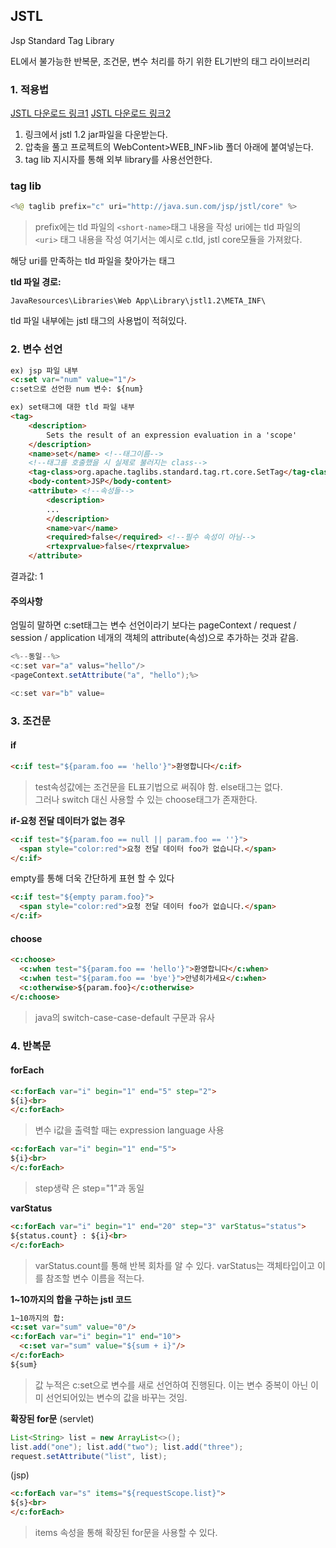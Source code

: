 ## JSTL

Jsp Standard Tag Library

EL에서 불가능한 반복문, 조건문, 변수 처리를 하기 위한 EL기반의 태그 라이브러리

### 1. 적용법
[JSTL 다운로드 링크1](https://mvnrepository.com/artifact/javax.servlet/jstl)
[JSTL 다운로드 링크2](http://www.java2s.com/Code/Jar/j/Downloadjstl12jar.htm)

1. 링크에서 jstl 1.2 jar파일을 다운받는다.
2. 압축을 풀고 프로젝트의 WebContent>WEB_INF>lib 폴더 아래에 붙여넣는다.
3. tag lib 지시자를 통해 외부 library를 사용선언한다.

### tag lib
```java
<%@ taglib prefix="c" uri="http://java.sun.com/jsp/jstl/core" %>
```
>prefix에는 tld 파일의 `<short-name>`태그 내용을 작성
>uri에는 tld 파일의 `<uri>` 태그 내용을 작성
>여기서는 예시로 c.tld, jstl core모듈을 가져왔다.


해당 uri를 만족하는 tld 파일을 찾아가는 태그

**tld 파일 경로:** 
```
JavaResources\Libraries\Web App\Library\jstl1.2\META_INF\
```
tld 파일 내부에는 jstl 태그의 사용법이 적혀있다.

### 2. 변수 선언
```html
ex) jsp 파일 내부
<c:set var="num" value="1"/>
c:set으로 선언한 num 변수: ${num}
```
```html
ex) set태그에 대한 tld 파일 내부
<tag>
    <description>
        Sets the result of an expression evaluation in a 'scope'
    </description>
    <name>set</name> <!--태그이름-->
    <!--태그를 호출했을 시 실제로 불러지는 class-->
    <tag-class>org.apache.taglibs.standard.tag.rt.core.SetTag</tag-class> 
    <body-content>JSP</body-content>
    <attribute> <!--속성들-->
        <description>
		...
        </description>
        <name>var</name>
        <required>false</required> <!--필수 속성이 아님-->
        <rtexprvalue>false</rtexprvalue>
    </attribute>
```
결과값:  1

#### 주의사항
엄밀히 말하면 c:set태그는 변수 선언이라기 보다는
pageContext / request / session / application 네개의 객체의 attribute(속성)으로 추가하는 것과 같음.
```java
<%--동일--%>
<c:set var="a" valus="hello"/>
<pageContext.setAttribute("a", "hello");%>

<c:set var="b" value=
```

### 3. 조건문
#### if
```html
<c:if test="${param.foo == 'hello'}">환영합니다</c:if> 
```
>test속성값에는 조건문을 EL표기법으로 써줘야 함.
>else태그는 없다.  
>그러나 switch 대신 사용할 수 있는 choose태그가 존재한다.

**if-요청 전달 데이터가 없는 경우**
```html
<c:if test="${param.foo == null || param.foo == ''}">
  <span style="color:red">요청 전달 데이터 foo가 없습니다.</span>
</c:if>
```
empty를 통해 더욱 간단하게 표현 할 수 있다
```html
<c:if test="${empty param.foo}">
  <span style="color:red">요청 전달 데이터 foo가 없습니다.</span>
</c:if>
```

#### choose
```html
<c:choose>
  <c:when test="${param.foo == 'hello'}">환영합니다</c:when>
  <c:when test="${param.foo == 'bye'}">안녕히가세요</c:when>
  <c:otherwise>${param.foo}</c:otherwise>
</c:choose>
```
>java의 switch-case-case-default 구문과 유사

### 4. 반복문
#### forEach
```html
<c:forEach var="i" begin="1" end="5" step="2">
${i}<br>
</c:forEach>
```
>변수 i값을 출력할 때는 expression language 사용

```html
<c:forEach var="i" begin="1" end="5">
${i}<br>
</c:forEach>
```
>step생략 은 step="1"과 동일

**varStatus**
```html
<c:forEach var="i" begin="1" end="20" step="3" varStatus="status"> 
${status.count} : ${i}<br>
</c:forEach>
```
>varStatus.count를 통해 반복 회차를 알 수 있다.
>varStatus는 객체타입이고 이를 참조할 변수 이름을 적는다.


**1~10까지의 합을 구하는 jstl 코드**
```html
1~10까지의 합:
<c:set var="sum" value="0"/>
<c:forEach var="i" begin="1" end="10">
  <c:set var="sum" value="${sum + i}"/>
</c:forEach>
${sum}
```
>값 누적은 c:set으로 변수를 새로 선언하여 진행된다.
>이는 변수 중복이 아닌 이미 선언되어있는 변수의 값을 바꾸는 것임.

**확장된 for문**
(servlet)
```java
List<String> list = new ArrayList<>();
list.add("one"); list.add("two"); list.add("three");
request.setAttribute("list", list);
```
(jsp)
```html
<c:forEach var="s" items="${requestScope.list}">
${s}<br>
</c:forEach>
```
>items 속성을 통해 확장된 for문을 사용할 수 있다.

<!--stackedit_data:
eyJoaXN0b3J5IjpbLTE1NTM3OTUzNjYsMzIyNjYxNzQ3LDYwMD
kxMDUwNywxNjg5Mjg0Nzg3LC01NjE4MjgwMiwxNzkwNjA3Nzgx
LDE1MTIyNzgwMDcsLTEyNjg4ODMzODYsODk1OTY3Mjc1LDc1OD
cwMjY3MSwtMTI3OTk5ODQ0Niw5MDU0MzIxN119
-->